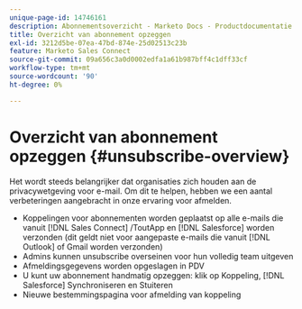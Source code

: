 ```yaml
---
unique-page-id: 14746161
description: Abonnementsoverzicht - Marketo Docs - Productdocumentatie
title: Overzicht van abonnement opzeggen
exl-id: 3212d5be-07ea-47bd-874e-25d02513c23b
feature: Marketo Sales Connect
source-git-commit: 09a656c3a0d0002edfa1a61b987bff4c1dff33cf
workflow-type: tm+mt
source-wordcount: '90'
ht-degree: 0%

---
```


# Overzicht van abonnement opzeggen {#unsubscribe-overview}

Het wordt steeds belangrijker dat organisaties zich houden aan de privacywetgeving voor e-mail. Om dit te helpen, hebben we een aantal verbeteringen aangebracht in onze ervaring voor afmelden.

* Koppelingen voor abonnementen worden geplaatst op alle e-mails die vanuit [!DNL Sales Connect] /ToutApp en [!DNL Salesforce] worden verzonden (dit geldt niet voor aangepaste e-mails die vanuit [!DNL Outlook] of Gmail worden verzonden)
* Admins kunnen unsubscribe overseinen voor hun volledig team uitgeven
* Afmeldingsgegevens worden opgeslagen in PDV
* U kunt uw abonnement handmatig opzeggen: klik op Koppeling, [!DNL Salesforce] Synchroniseren en Stuiteren
* Nieuwe bestemmingspagina voor afmelding van koppeling
